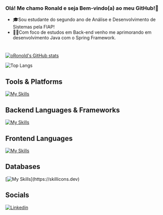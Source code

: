 ### Olá! Me chamo Ronald e seja Bem-vindo(a) ao meu GitHub!👋

- 🎓Sou estudante do segundo ano de Análise e Desenvolvimento de Sistemas pela FIAP!
- 👨‍💻Com foco de estudos em Back-end venho me aprimorando em desenvolvimento Java com o Spring Framework.
#

[![oRonold's GitHub stats](https://github-readme-stats.vercel.app/api?username=oRonold&theme=dark)](https://github.com/anuraghazra/github-readme-stats)

![Top Langs](https://github-readme-stats.vercel.app/api/top-langs/?username=oRonold&layout=compact&theme=dark)

## Tools & Platforms

  [![My Skills](https://skillicons.dev/icons?i=eclipse,git,github,idea,vscode,visualstudio,maven,azure,linux,docker&perline=7)](https://skillicons.dev)

## Backend Languages & Frameworks

[![My Skills](https://skillicons.dev/icons?i=java,py,cs,spring,hibernate)](https://skillicons.dev) 

## Frontend Languages
[![My Skills](https://skillicons.dev/icons?i=html,css)](https://skillicons.dev) 

## Databases

[![My Skills](https://skillicons.dev/icons?i=mysql,postgresql,)](https://skillicons.dev)

## Socials

<a href="https://www.linkedin.com/in/ronald-de-oliveira-farias-274b411a3/">![Linkedin](https://img.shields.io/badge/LinkedIn-0077B5?style=for-the-badge&logo=linkedin&logoColor=dracula)
